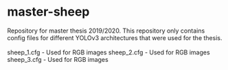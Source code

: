 # master-sheep
Repository for master thesis 2019/2020. This repository only contains config files for different YOLOv3 architectures that were used for the thesis. 
<br><br>
sheep_1.cfg - Used for RGB images
sheep_2.cfg - Used for RGB images
sheep_3.cfg - Used for RGB images
